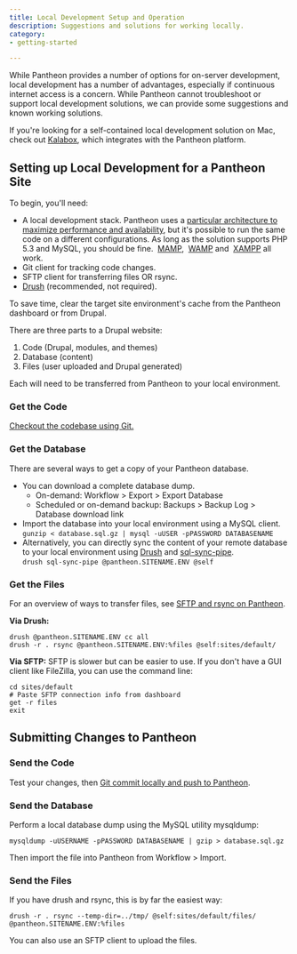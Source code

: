 ```yaml
---
title: Local Development Setup and Operation
description: Suggestions and solutions for working locally.
category:
- getting-started

---
```


While Pantheon provides a number of options for on-server development, local development has a number of advantages, especially if continuous internet access is a concern. While Pantheon cannot troubleshoot or support local development solutions, we can provide some suggestions and known working solutions.  

If you're looking for a self-contained local development solution on Mac, check out [Kalabox](http://www.kalamuna.com/products/kalabox), which integrates with the Pantheon platform.

## Setting up Local Development for a Pantheon Site

To begin, you'll need:

- A local development stack. Pantheon uses a [particular architecture to maximize performance and availability](/docs/articles/architecture/all-about-application-containers/), but it's possible to run the same code on a different configurations. As long as the solution supports PHP 5.3 and MySQL, you should be fine.  [MAMP](http://www.mamp.info/),  [WAMP](http://www.wampserver.com/) and  [XAMPP](http://www.apachefriends.org/en/xampp.html) all work.
- Git client for tracking code changes.
- SFTP client for transferring files OR rsync.
- [Drush](/docs/articles/local/drush-command-line-utility/) (recommended, not required).

To save time, clear the target site environment's cache from the Pantheon dashboard or from Drupal.

There are three parts to a Drupal website:

1. Code (Drupal, modules, and themes)
2. Database (content)
3. Files (user uploaded and Drupal generated)

Each will need to be transferred from Pantheon to your local environment.

### Get the Code

[Checkout the codebase using Git.](/docs/articles/local/starting-with-git/#clone-your-site-codebase)

### Get the Database

There are several ways to get a copy of your Pantheon database.

- You can download a complete database dump.
  - On-demand: Workflow > Export > Export Database
  - Scheduled or on-demand backup: Backups > Backup Log > Database download link
- Import the database into your local environment using a MySQL client.
`gunzip < database.sql.gz | mysql -uUSER -pPASSWORD DATABASENAME`
- Alternatively, you can directly sync the content of your remote database to your local environment using [Drush](http://drush.org) and [sql-sync-pipe](https://drupal.org/project/drush_sql_sync_pipe).<br />
`drush sql-sync-pipe @pantheon.SITENAME.ENV @self`

### Get the Files

For an overview of ways to transfer files, see [SFTP and rsync on Pantheon](/docs/articles/local/rsync-and-sftp/).

**Via Drush:**

```
drush @pantheon.SITENAME.ENV cc all
drush -r . rsync @pantheon.SITENAME.ENV:%files @self:sites/default/
```
**Via SFTP:**
SFTP is slower but can be easier to use. If you don't have a GUI client like FileZilla, you can use the command line:
```
cd sites/default  
# Paste SFTP connection info from dashboard  
get -r files  
exit
```
## Submitting Changes to Pantheon

### Send the Code

Test your changes, then [Git commit locally and push to Pantheon](/docs/articles/local/starting-with-git/#push-changes-to-pantheon).

### Send the Database

Perform a local database dump using the MySQL utility mysqldump:
```
mysqldump -uUSERNAME -pPASSWORD DATABASENAME | gzip > database.sql.gz
```
Then import the file into Pantheon from Workflow > Import.

### Send the Files

If you have drush and rsync, this is by far the easiest way:
```
drush -r . rsync --temp-dir=../tmp/ @self:sites/default/files/ @pantheon.SITENAME.ENV:%files
```
You can also use an SFTP client to upload the files.
